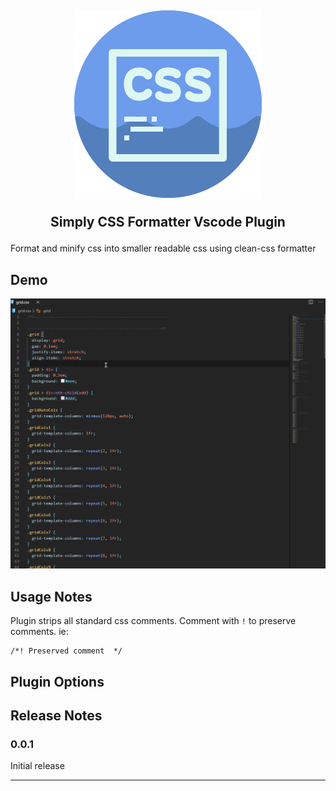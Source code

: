 <h2 align="center">
    <img src="https://github.com/wdang/vscode-clean-css-formatter/blob/master/icon.png?raw=true" alt="logo">

  Simply CSS Formatter Vscode Plugin

</h2>

Format and minify css into smaller readable css using clean-css formatter

## Demo

![Demo](https://github.com/wdang/vscode-clean-css-formatter/blob/master/preview.gif?raw=true)

## Usage Notes
Plugin strips all standard css comments.
Comment with `!` to preserve comments. ie:
```
/*! Preserved comment  */
```

## Plugin Options


## Release Notes

### 0.0.1

Initial release


-----------------------------------------------------------------------------------------------------------
